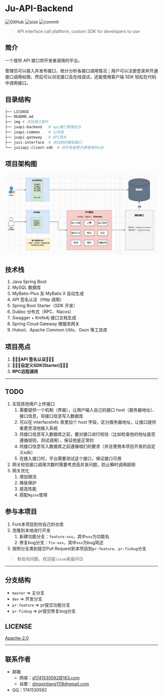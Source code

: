 # Ju-API-Backend

![GitHub](https://img.shields.io/github/license/dingxinliang88/Ju-API-Backend)	![size](https://img.shields.io/github/languages/code-size/dingxinliang88/Ju-API-Backend)	![commit](https://img.shields.io/github/commit-activity/w/dingxinliang88/Ju-API-Backend/master)

> API interface call platform, custom SDK for developers to use

## 简介

一个提供 API 接口供开发者调用的平台。

管理员可以接入并发布接口，统计分析各接口调用情况；用户可以注册登录并开通接口调用权限，然后可以浏览接口及在线调试，还能使用客户端 SDK 轻松在代码中调用接口。



## 目录结构

```sh
├── LICENSE
├── README.md
├── img	# 项目简介图片
├── juapi-backend	# api接口管理后台
├── juapi-common	# 公共类
├── juapi-gateway	# API网关
├── juzi-interface	# 测试用的模拟接口
└── juziapi-client-sdk	# 供开发者更方便使用的sdk
```

## 项目架构图

![structure](https://raw.githubusercontent.com/dingxinliang88/figure/master/img/structure.jpg)

## 技术栈

1. Java Spring Boot
2. MySQL 数据库
3. MyBatis-Plus 及 MyBatis X 自动生成
4. API 签名认证（Http 调用）
5. Spring Boot Starter（SDK 开发）
6. Dubbo 分布式（RPC、Nacos）
7. Swagger + Knife4j 接口文档生成
8. Spring Cloud Gateway 微服务网关
9. Hutool、Apache Common Utils、Gson 等工具库

## 项目亮点

1. 🌟🌟🌟**API 签名认证**🌟🌟🌟
2. 🌟🌟🌟**自定义SDK(Starter)**🌟🌟🌟
3. **RPC远程调用**

---

## TODO

1. 实现其他用户上传接口
   1. 需要提供一个机制（界面），让用户输入自己的接口 host（服务器地址）、接口信息，将接口信息写入数据库
   2. 可以在 interfaceInfo 表里加个 host 字段，区分服务器地址，让接口提供者更灵活地接入系统
   3. 将接口信息写入数据库之前，要对接口进行校验（比如检查他的地址是否遵循规则，测试调用），保证他是正常的
   4. 将接口信息写入数据库之前遵循咱们的要求（并且使用本项目开发的自定义sdk）
   5. 在接入接口时，平台需要测试这个接口，保证接口可用
2. 网关校验接口调用次数时需要考虑高并发问题，防止瞬时调用超频
3. 网关优化
   1. 增加限流
   2. 降级保护
   3. 提高性能
   4. 搭配`Nginx`使用

## 参与本项目

1. Fork本项目到你自己的仓库
2. 克隆到本地进行开发
   1. 新建功能分支：`feature-xxx`，其中`xxx`为功能名
   2. 修复bug分支：`fix-xxx`，其中`xxx`为bug简述
3. 按照分支类别提交Pull Request到本项目到`pr-feature`、`pr-fixbug`分支

> 有任何问题，欢迎提`issue`来提问😊

---

## 分支结构

- `master` => 主分支
- `dev` => 开发分支
- `pr-feature` => pr提交功能分支
- `pr-fixbug` => pr提交修复bug分支

## LICENSE

[Apache-2.0](https://www.apache.org/licenses/LICENSE-2.0)

---

## 联系作者

- 邮箱
  - 网易：d1741530592@163.com
  - 谷歌：dingxinliang1118@gmail.com
- QQ：1741530592
